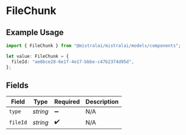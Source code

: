 # FileChunk

## Example Usage

```typescript
import { FileChunk } from "@mistralai/mistralai/models/components";

let value: FileChunk = {
  fileId: "ae8bce28-6e1f-4e17-bbbe-c47b2374d95d",
};
```

## Fields

| Field              | Type               | Required           | Description        |
| ------------------ | ------------------ | ------------------ | ------------------ |
| `type`             | *string*           | :heavy_minus_sign: | N/A                |
| `fileId`           | *string*           | :heavy_check_mark: | N/A                |